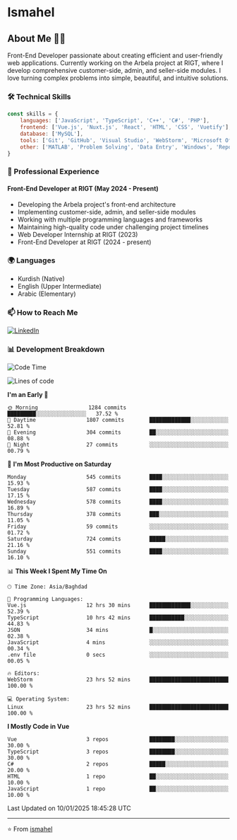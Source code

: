 # Ismahel

## About Me 👨‍💻
Front-End Developer passionate about creating efficient and user-friendly web applications. Currently working on the Arbela project at RIGT, where I develop comprehensive customer-side, admin, and seller-side modules. I love turning complex problems into simple, beautiful, and intuitive solutions.

### 🛠️ Technical Skills
```javascript
const skills = {
    languages: ['JavaScript', 'TypeScript', 'C++', 'C#', 'PHP'],
    frontend: ['Vue.js', 'Nuxt.js', 'React', 'HTML', 'CSS', 'Vuetify'],
    database: ['MySQL'],
    tools: ['Git', 'GitHub', 'Visual Studio', 'WebStorm', 'Microsoft Office'],
    other: ['MATLAB', 'Problem Solving', 'Data Entry', 'Windows', 'Reporting']
}
```

### 💼 Professional Experience
#### Front-End Developer at RIGT (May 2024 - Present)
- Developing the Arbela project's front-end architecture
- Implementing customer-side, admin, and seller-side modules
- Working with multiple programming languages and frameworks
- Maintaining high-quality code under challenging project timelines
- Web Developer Internship at RIGT (2023)
- Front-End Developer at RIGT (2024 - present)

### 🌍 Languages
- Kurdish (Native)
- English (Upper Intermediate)
- Arabic (Elementary)

### 📫 How to Reach Me
[![LinkedIn](https://img.shields.io/badge/LinkedIn-0077B5?style=for-the-badge&logo=linkedin&logoColor=white)](https://linkedin.com/in/ismahel-zero-1053b4228)

### 📊 Development Breakdown
<!--START_SECTION:waka-->
![Code Time](http://img.shields.io/badge/Code%20Time-591%20hrs-blue)

![Lines of code](https://img.shields.io/badge/From%20Hello%20World%20I%27ve%20Written-4.6%20million%20lines%20of%20code-blue)

**I'm an Early 🐤** 

```text
🌞 Morning                1284 commits        █████████░░░░░░░░░░░░░░░░   37.52 % 
🌆 Daytime                1807 commits        █████████████░░░░░░░░░░░░   52.81 % 
🌃 Evening                304 commits         ██░░░░░░░░░░░░░░░░░░░░░░░   08.88 % 
🌙 Night                  27 commits          ░░░░░░░░░░░░░░░░░░░░░░░░░   00.79 % 
```
📅 **I'm Most Productive on Saturday** 

```text
Monday                   545 commits         ████░░░░░░░░░░░░░░░░░░░░░   15.93 % 
Tuesday                  587 commits         ████░░░░░░░░░░░░░░░░░░░░░   17.15 % 
Wednesday                578 commits         ████░░░░░░░░░░░░░░░░░░░░░   16.89 % 
Thursday                 378 commits         ███░░░░░░░░░░░░░░░░░░░░░░   11.05 % 
Friday                   59 commits          ░░░░░░░░░░░░░░░░░░░░░░░░░   01.72 % 
Saturday                 724 commits         █████░░░░░░░░░░░░░░░░░░░░   21.16 % 
Sunday                   551 commits         ████░░░░░░░░░░░░░░░░░░░░░   16.10 % 
```


📊 **This Week I Spent My Time On** 

```text
🕑︎ Time Zone: Asia/Baghdad

💬 Programming Languages: 
Vue.js                   12 hrs 30 mins      █████████████░░░░░░░░░░░░   52.39 % 
TypeScript               10 hrs 42 mins      ███████████░░░░░░░░░░░░░░   44.83 % 
JSON                     34 mins             █░░░░░░░░░░░░░░░░░░░░░░░░   02.38 % 
JavaScript               4 mins              ░░░░░░░░░░░░░░░░░░░░░░░░░   00.34 % 
.env file                0 secs              ░░░░░░░░░░░░░░░░░░░░░░░░░   00.05 % 

🔥 Editors: 
WebStorm                 23 hrs 52 mins      █████████████████████████   100.00 % 

💻 Operating System: 
Linux                    23 hrs 52 mins      █████████████████████████   100.00 % 
```

**I Mostly Code in Vue** 

```text
Vue                      3 repos             ████████░░░░░░░░░░░░░░░░░   30.00 % 
TypeScript               3 repos             ████████░░░░░░░░░░░░░░░░░   30.00 % 
C#                       2 repos             █████░░░░░░░░░░░░░░░░░░░░   20.00 % 
HTML                     1 repo              ██░░░░░░░░░░░░░░░░░░░░░░░   10.00 % 
JavaScript               1 repo              ██░░░░░░░░░░░░░░░░░░░░░░░   10.00 % 
```




 Last Updated on 10/01/2025 18:45:28 UTC
<!--END_SECTION:waka-->

---
⭐️ From [ismahel](https://github.com/ismahelZero)
